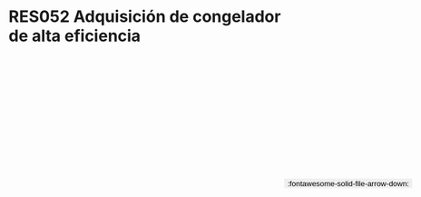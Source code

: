 
# RES052  Adquisición de congelador de alta eficiencia

<a href='../RES052  Adquisición de congelador de alta eficiencia.pdf' download>
<button class='md-button -primary' 
id='download-btn' style="position: fixed; top: 10%; right: 20px; 
        transform: translateY(-50%); z-index: 1000;  border: none; ">
:fontawesome-solid-file-arrow-down: 
</button>
</a>

<div 
    id='../RES052  Adquisición de congelador de alta eficiencia.pdf' 
    data-pdf-url='../RES052  Adquisición de congelador de alta eficiencia.pdf'
    style=' width: 100%; height: auto;overflow: auto;'>
</div>

